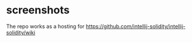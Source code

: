 # screenshots
The repo works as a hosting for https://github.com/intellij-solidity/intellij-solidity/wiki
